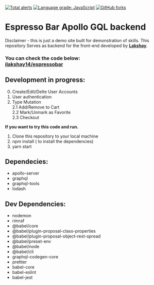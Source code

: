 [![Total alerts](https://img.shields.io/lgtm/alerts/g/nalayakengineer/espressobar-backend.svg?logo=lgtm&logoWidth=18)](https://lgtm.com/projects/g/nalayakengineer/espressobar-backend/alerts/)
[![Language grade: JavaScript](https://img.shields.io/lgtm/grade/javascript/g/nalayakengineer/espressobar-backend.svg?logo=lgtm&logoWidth=18)](https://lgtm.com/projects/g/nalayakengineer/espressobar-backend/context:javascript)
[![GitHub forks](https://img.shields.io/github/forks/nalayakengineer/espressobar-backend)](https://github.com/nalayakengineer/espressobar-backend/network)
# Espresso Bar Apollo GQL backend

Disclaimer - this is just a demo site built for demonstration of skills.
This repository Serves as backend for the front-end developed by <a href="https://github.com/ilakshay14/"><strong>Lakshay</strong></a>.
<h3>You can check the code below:<br />
<a href="https://github.com/ilakshay14/espressobar">ilakshay14/espressobar</a>
</h3>

## Development in progress:

0. Create/Edit/Delte User Accounts
1. User authentication
1. Type Mutation <br />
   2.1 Add/Remove to Cart<br />
   2.2 Mark/Unmark as Favorite<br />
   2.3 Checkout<br />

<strong>If you want to try this code and run.</strong>

1. Clone this repository to your local machine
2. npm install ( to install the dependencies)
3. yarn start

<h2>Dependecies:</h2>

<ul>
    <li> apollo-server</li>
    <li> graphql</li>
    <li> graphql-tools</li>
    <li> lodash</li>
</ul>
<h2>Dev Dependencies:</h2>
<ul>
    <li> nodemon</li>
    <li> rimraf</li>
    <li> @babel/core</li>
    <li> @babel/plugin-proposal-class-properties</li>
    <li> @babel/plugin-proposal-object-rest-spread</li>
    <li> @babel/preset-env</li>
    <li> @babel/node</li>
    <li> @babel/cli</li>
    <li> graphql-codegen-core</li>
    <li> prettier</li>
    <li> babel-core</li>
    <li> babel-eslint</li>
    <li> babel-jest</li>
</ul>
